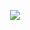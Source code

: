<p align="center">
  <a href="https://github.com/hongyangAndroid">
    <img src="https://github-readme-stats.vercel.app/api?username=hongyangAndroid&count_private=true&show_icons=true&hide=contribs&include_all_commits=true" />
  </a>
</p>
